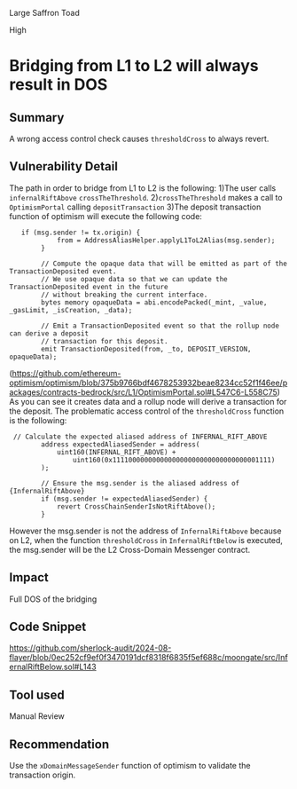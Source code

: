 Large Saffron Toad

High

# Bridging from L1 to L2 will always result in DOS

## Summary
A wrong access control check causes `thresholdCross` to always revert.
## Vulnerability Detail
The path in order to bridge from L1 to L2 is the following:
1)The user calls `infernalRiftAbove` `crossTheThreshold`.
2)`crossTheThreshold` makes a call to `OptimismPortal` calling `depositTransaction`
3)The deposit transaction function of optimism will execute the following code:
```solidity
   if (msg.sender != tx.origin) {
            from = AddressAliasHelper.applyL1ToL2Alias(msg.sender);
        }

        // Compute the opaque data that will be emitted as part of the TransactionDeposited event.
        // We use opaque data so that we can update the TransactionDeposited event in the future
        // without breaking the current interface.
        bytes memory opaqueData = abi.encodePacked(_mint, _value, _gasLimit, _isCreation, _data);

        // Emit a TransactionDeposited event so that the rollup node can derive a deposit
        // transaction for this deposit.
        emit TransactionDeposited(from, _to, DEPOSIT_VERSION, opaqueData);
```
(https://github.com/ethereum-optimism/optimism/blob/375b9766bdf4678253932beae8234cc52f1f46ee/packages/contracts-bedrock/src/L1/OptimismPortal.sol#L547C6-L558C75)
As you can see it creates data and a rollup node will derive a transaction for the deposit.
The problematic access control of the `thresholdCross` function is the following:
```solidity
 // Calculate the expected aliased address of INFERNAL_RIFT_ABOVE
        address expectedAliasedSender = address(
            uint160(INFERNAL_RIFT_ABOVE) +
                uint160(0x1111000000000000000000000000000000001111)
        );

        // Ensure the msg.sender is the aliased address of {InfernalRiftAbove}
        if (msg.sender != expectedAliasedSender) {
            revert CrossChainSenderIsNotRiftAbove();
        }
```
However the msg.sender is not the address of `InfernalRiftAbove` because on L2, when the function `thresholdCross` in `InfernalRiftBelow` is executed, the msg.sender will be the L2 Cross-Domain Messenger contract.
## Impact
Full DOS of the bridging
## Code Snippet
https://github.com/sherlock-audit/2024-08-flayer/blob/0ec252cf9ef0f3470191dcf8318f6835f5ef688c/moongate/src/InfernalRiftBelow.sol#L143
## Tool used

Manual Review

## Recommendation
Use the `xDomainMessageSender` function of optimism to validate the transaction origin.